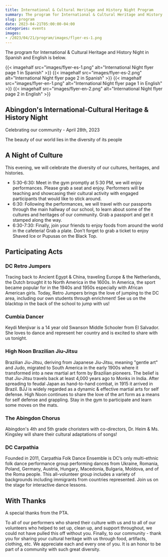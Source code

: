 ```yaml
--- 
title: International & Cultural Heritage and History Night Program
summary: The program for International & Cultural Heritage and History Night is shared here.
slug: program
date: 2023-04-21T05:00:00-04:00
categories: events
images: 
- /2023/04/21/program/images/flyer-es-1.png
---
```


The program for International & Cultural Heritage and History Night in Spanish and English is below.

{{< imagehalf src="images/flyer-es-1.png" alt="International Night flyer page 1 in Spanish" >}}
{{< imagehalf src="images/flyer-es-2.png" alt="International Night flyer page 2 in Spanish" >}}
{{< imagehalf src="images/flyer-en-1.png" alt="International Night flyer page 1 in English" >}}
{{< imagehalf src="images/flyer-en-2.png" alt="International Night flyer page 2 in English" >}}

## Abingdon's International-Cultural Heritage & History Night

Celebrating our community - April 28th, 2023

The beauty of our world lies in the diversity of its people

## A Night of Culture

This evening, we will celebrate the diversity of our cultures, heritages, and histories.
- 5:30-6:30: Meet in the gym promptly at 5:30 PM, we will enjoy performances. Please grab a seat and enjoy. Performers will be teaching and showcasing their cultural activity with engaged participants that would like to stick around.
- 6:30: Following the performances, we will travel with our passports through the main hallway of our school, to learn about some of the cultures and heritages of our community. Grab a passport and get it stamped along the way.
- 6:30-7:30: Finally, join your friends to enjoy foods from around the world in the cafeteria! Grab a plate. Don't forget to grab a ticket to enjoy Shaved Ice or Pupusas on the Black Top.

## Participating Acts

### DC Retro Jumpers

Tracing back to Ancient Egypt & China, traveling Europe & the Netherlands, the Dutch brought it to North America in the 1600s. In America, the sport became popular for in the 1940s and 1950s especially with African American girls. Today, Retro Jumpers brings the love of jumping to the DC area, including our own students through enrichment! See us on the blacktop in the back of the school to jump with us!

### Cumbia Dancer

Keydi Menjivar is a 14 year old Swanson Middle Schooler from El Salvador. She loves to dance and represent her country and is excited to share with us tonight.

### High Noon Brazilian Jiu-Jitsu

Brazilian Jiu-Jitsu, deriving from Japanese Jiu-Jitsu, meaning "gentle art" and Judo, migrated to South America in the early 1900s where it transformed into a new martial art form by Brazilian pioneers. The belief is that Jiu-Jitsu travels back at least 4,000 years ago to Monks in India. After spreading to feudal Japan as hand-to-hand combat, in 1915 it arrived in Brazil. BJJ is widely regarded as a dynamic & effective martial arts for self defense. High Noon continues to share the love of the art form as a means for self defense and grappling. Stay in the gym to participate and learn some moves on the mats.

### The Abingdon Chorus

Abingdon's 4th and 5th grade choristers with co-directors, Dr. Heim & Ms. Kingsley will share their cultural adaptations of songs!

### DC Carpathia

Founded in 2011, Carpathia Folk Dance Ensemble is DC’s only multi-ethnic folk dance performance group performing dances from Ukraine, Romania, Poland, Germany, Austria, Hungary, Macedonia, Bulgaria, Moldova, and of the Roma people. This all-volunteer group includes a variety of backgrounds including immigrants from countries represented. Join us on the stage for interactive dance lessons.

## With Thanks
                                    
A special thanks from the PTA.

To all of our performers who shared their culture with us and to all of our volunteers who helped to set up, clean up, and support throughout, we could not have pulled this off without you. Finally, to our community - thank you for sharing your cultural heritage with us through food, artifacts, clothing, etc. We appreciate each and every one of you. It is an honor to be part of a community with such great diversity.
